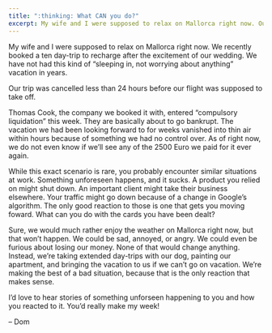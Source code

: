```yaml
---
title: ":thinking: What CAN you do?"
excerpt: My wife and I were supposed to relax on Mallorca right now. Our trip was cancelled less than 24 hours before our flight was supposed to take off.
---
```

My wife and I were supposed to relax on Mallorca right now. We recently booked a ten day-trip to recharge after the excitement of our wedding. We have not had this kind of “sleeping in, not worrying about anything” vacation in years.

Our trip was cancelled less than 24 hours before our flight was supposed to take off.

Thomas Cook, the company we booked it with, entered “compulsory liquidation” this week. They are basically about to go bankrupt. The vacation we had been looking forward to for weeks vanished into thin air within hours because of something we had no control over. As of right now, we do not even know if we’ll see any of the 2500 Euro we paid for it ever again.

While this exact scenario is rare, you probably encounter similar situations at work. Something unforeseen happens, and it sucks. A product you relied on might shut down. An important client might take their business elsewhere. Your traffic might go down because of a change in Google’s algorithm. The only good reaction to those is one that gets you moving foward. What can you do with the cards you have been dealt?

Sure, we would much rather enjoy the weather on Mallorca right now, but that won’t happen. We could be sad, annoyed, or angry. We could even be furious about losing our money. None of that would change anything. Instead, we’re taking extended day-trips with our dog, painting our apartment, and bringing the vacation to us if we can’t go on vacation. We’re making the best of a bad situation, because that is the only reaction that makes sense.

I’d love to hear stories of something unforseen happening to you and how you reacted to it. You’d really make my week!

– Dom
